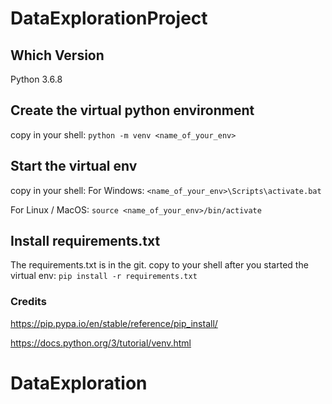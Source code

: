 # DataExplorationProject

## Which Version
Python 3.6.8

## Create the virtual python environment

copy in your shell:
	` python -m venv <name_of_your_env> ` 
	
## Start the virtual env

copy in your shell:
   For Windows: ` <name_of_your_env>\Scripts\activate.bat ` 
	
   For Linux / MacOS: ` source <name_of_your_env>/bin/activate `
	
## Install requirements.txt 

The requirements.txt is in the git.
copy to your shell after you started the virtual env:
	` pip install -r requirements.txt `  
	
	
### Credits

https://pip.pypa.io/en/stable/reference/pip_install/

https://docs.python.org/3/tutorial/venv.html



# DataExploration

